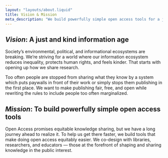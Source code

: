 ```yaml
---
layout: "layouts/about.liquid"
title: Vision & Mission
meta_description: "We build powerfully simple open access tools for a just and kind information age."
---
```


## *Vision*: A just and kind information age

Society’s environmental, political, and informational ecosystems are breaking. We’re striving for a world where our information ecosystem reduces inequality, protects human rights, and feels kinder. That starts with opening up how we share research.

Too often people are stopped from sharing what they know by a system which puts paywalls in front of their work or simply stops them publishing in the first place. We want to make publishing fair, free, and open while rewriting the rules to include people too often marginalized.

## *Mission*: To build powerfully simple open access tools

Open Access promises equitable knowledge sharing, but we have a long journey ahead to realize it. To help us get there faster, we build tools that make doing open access equitably easier. We co-design with libraries, researchers, and educators — those at the forefront of shaping and sharing knowledge in the public interest.

